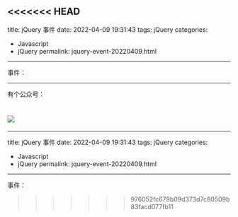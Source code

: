<<<<<<< HEAD
---
title: jQuery 事件
date: 2022-04-09 19:31:43
tags: jQuery
categories: 
- Javascript
- jQuery
permalink: jquery-event-20220409.html
---

事件：

---

有个公众号：

![](https://hefengbao.github.io/assets/images/eyeswap.jpg)
=======
---
title: jQuery 事件
date: 2022-04-09 19:31:43
tags: jQuery
categories: 
- Javascript
- jQuery
permalink: jquery-event-20220409.html
---

事件：

>>>>>>> 976052fc679b09d373d7c80509b83facd077fb11
